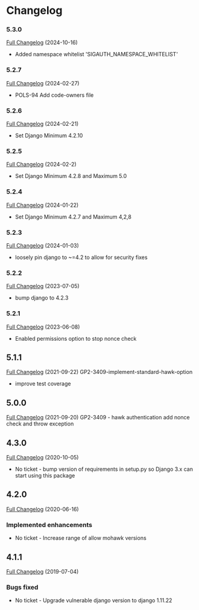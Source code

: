 # Changelog

### 5.3.0
[Full Changelog](https://github.com/uktrade/directory-signature-auth/pull/41) (2024-10-16)
- Added namespace whitelist 'SIGAUTH_NAMESPACE_WHITELIST'

### 5.2.7
[Full Changelog](https://github.com/uktrade/directory-signature-auth/pull/39) (2024-02-27)
- POLS-94 Add code-owners file

### 5.2.6
[Full Changelog](https://github.com/uktrade/directory-signature-auth/pull/39) (2024-02-21)
- Set Django Minimum 4.2.10

### 5.2.5
[Full Changelog](https://github.com/uktrade/directory-signature-auth/pull/38) (2024-02-2)
- Set Django Minimum 4.2.8 and Maximum 5.0

### 5.2.4
[Full Changelog](https://github.com/uktrade/directory-signature-auth/pull/37) (2024-01-22)
- Set Django Minimum 4.2.7 and Maximum 4,2,8

### 5.2.3
[Full Changelog](https://github.com/uktrade/directory-signature-auth/pull/36) (2024-01-03)
- loosely pin django to ~=4.2 to allow for security fixes

### 5.2.2
[Full Changelog](https://github.com/uktrade/directory-signature-auth/pull/35) (2023-07-05)
- bump django to 4.2.3

### 5.2.1
[Full Changelog](https://github.com/uktrade/directory-signature-auth/pull/34/files) (2023-06-08)
- Enabled permissions option to stop nonce check
## 5.1.1
[Full Changelog](https://github.com/uktrade/directory-signature-auth/pull/27/files) (2021-09-22)
GP2-3409-implement-standard-hawk-option
- improve test coverage 

## 5.0.0
[Full Changelog](https://github.com/uktrade/directory-signature-auth/pull/25/files) (2021-09-20)
GP2-3409 - hawk authentication add nonce check and throw exception

## 4.3.0
[Full Changelog](https://github.com/uktrade/directory-signature-auth/pull/25/files) (2020-10-05)
- No ticket - bump version of requirements in setup.py so Django 3.x can start using this package

## 4.2.0
[Full Changelog](https://github.com/uktrade/directory-signature-auth/pull/24/files) (2020-06-16)

### Implemented enhancements
- No ticket - Increase range of allow mohawk versions

## 4.1.1
[Full Changelog](https://github.com/uktrade/directory-signature-auth/pull/23/files) (2019-07-04)

### Bugs fixed
- No ticket - Upgrade vulnerable django version to django 1.11.22
